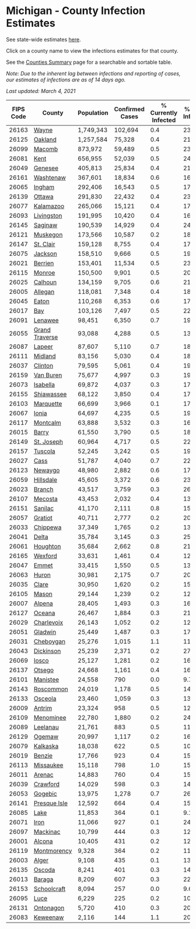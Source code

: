 # Michigan - County Infection Estimates

See state-wide estimates [here](/infections/us-mi).

Click on a county name to view the infections estimates for that county.

See the [Counties Summary](/infections/summary-counties) page for a searchable and sortable table.

*Note: Due to the inherent lag between infections and reporting of cases, our estimates of infections are as of 14 days ago.*

*Last updated: March 4, 2021*

|   FIPS Code |                           County |   Population |   Confirmed Cases |   % Currently Infected |   % Total Infected |
|-------------|----------------------------------|--------------|-------------------|------------------------|--------------------|
|       26163 |                   [Wayne](wayne) |    1,749,343 |           102,694 |                    0.4 |               23.3 |
|       26125 |               [Oakland](oakland) |    1,257,584 |            75,328 |                    0.4 |               21.6 |
|       26099 |                 [Macomb](macomb) |      873,972 |            59,489 |                    0.5 |               23.6 |
|       26081 |                     [Kent](kent) |      656,955 |            52,039 |                    0.5 |               24.4 |
|       26049 |               [Genesee](genesee) |      405,813 |            25,834 |                    0.4 |               21.0 |
|       26161 |           [Washtenaw](washtenaw) |      367,601 |            18,834 |                    0.6 |               16.8 |
|       26065 |                 [Ingham](ingham) |      292,406 |            16,543 |                    0.5 |               17.2 |
|       26139 |                 [Ottawa](ottawa) |      291,830 |            22,432 |                    0.4 |               23.0 |
|       26077 |           [Kalamazoo](kalamazoo) |      265,066 |            15,121 |                    0.4 |               17.3 |
|       26093 |         [Livingston](livingston) |      191,995 |            10,420 |                    0.4 |               16.9 |
|       26145 |               [Saginaw](saginaw) |      190,539 |            14,929 |                    0.4 |               24.7 |
|       26121 |             [Muskegon](muskegon) |      173,566 |            10,587 |                    0.2 |               18.9 |
|       26147 |           [St. Clair](st.-clair) |      159,128 |             8,755 |                    0.4 |               17.4 |
|       26075 |               [Jackson](jackson) |      158,510 |             9,666 |                    0.5 |               19.0 |
|       26021 |               [Berrien](berrien) |      153,401 |            11,534 |                    0.5 |               23.5 |
|       26115 |                 [Monroe](monroe) |      150,500 |             9,901 |                    0.5 |               20.3 |
|       26025 |               [Calhoun](calhoun) |      134,159 |             9,705 |                    0.6 |               21.8 |
|       26005 |               [Allegan](allegan) |      118,081 |             7,348 |                    0.4 |               18.6 |
|       26045 |                   [Eaton](eaton) |      110,268 |             6,353 |                    0.6 |               17.4 |
|       26017 |                       [Bay](bay) |      103,126 |             7,497 |                    0.5 |               22.1 |
|       26091 |               [Lenawee](lenawee) |       98,451 |             6,350 |                    0.7 |               19.0 |
|       26055 | [Grand Traverse](grand-traverse) |       93,088 |             4,288 |                    0.5 |               13.3 |
|       26087 |                 [Lapeer](lapeer) |       87,607 |             5,110 |                    0.7 |               18.0 |
|       26111 |               [Midland](midland) |       83,156 |             5,030 |                    0.4 |               18.2 |
|       26037 |               [Clinton](clinton) |       79,595 |             5,061 |                    0.4 |               19.5 |
|       26159 |           [Van Buren](van-buren) |       75,677 |             4,997 |                    0.3 |               19.8 |
|       26073 |             [Isabella](isabella) |       69,872 |             4,037 |                    0.3 |               17.4 |
|       26155 |         [Shiawassee](shiawassee) |       68,122 |             3,850 |                    0.4 |               17.7 |
|       26103 |           [Marquette](marquette) |       66,699 |             3,966 |                    0.1 |               17.8 |
|       26067 |                   [Ionia](ionia) |       64,697 |             4,235 |                    0.5 |               19.6 |
|       26117 |             [Montcalm](montcalm) |       63,888 |             3,532 |                    0.3 |               16.5 |
|       26015 |                   [Barry](barry) |       61,550 |             3,790 |                    0.5 |               18.2 |
|       26149 |         [St. Joseph](st.-joseph) |       60,964 |             4,717 |                    0.5 |               22.7 |
|       26157 |               [Tuscola](tuscola) |       52,245 |             3,242 |                    0.5 |               19.1 |
|       26027 |                     [Cass](cass) |       51,787 |             4,040 |                    0.7 |               22.9 |
|       26123 |               [Newaygo](newaygo) |       48,980 |             2,882 |                    0.6 |               17.3 |
|       26059 |           [Hillsdale](hillsdale) |       45,605 |             3,372 |                    0.6 |               23.1 |
|       26023 |                 [Branch](branch) |       43,517 |             3,759 |                    0.3 |               26.0 |
|       26107 |               [Mecosta](mecosta) |       43,453 |             2,032 |                    0.4 |               13.7 |
|       26151 |               [Sanilac](sanilac) |       41,170 |             2,111 |                    0.8 |               15.2 |
|       26057 |               [Gratiot](gratiot) |       40,711 |             2,777 |                    0.2 |               20.3 |
|       26033 |             [Chippewa](chippewa) |       37,349 |             1,765 |                    0.2 |               13.8 |
|       26041 |                   [Delta](delta) |       35,784 |             3,145 |                    0.3 |               25.7 |
|       26061 |             [Houghton](houghton) |       35,684 |             2,662 |                    0.8 |               21.1 |
|       26165 |               [Wexford](wexford) |       33,631 |             1,461 |                    0.4 |               12.6 |
|       26047 |                   [Emmet](emmet) |       33,415 |             1,550 |                    0.5 |               13.9 |
|       26063 |                   [Huron](huron) |       30,981 |             2,175 |                    0.7 |               20.6 |
|       26035 |                   [Clare](clare) |       30,950 |             1,620 |                    0.2 |               15.3 |
|       26105 |                   [Mason](mason) |       29,144 |             1,239 |                    0.2 |               12.6 |
|       26007 |                 [Alpena](alpena) |       28,405 |             1,493 |                    0.3 |               16.5 |
|       26127 |                 [Oceana](oceana) |       26,467 |             1,884 |                    0.3 |               21.4 |
|       26029 |         [Charlevoix](charlevoix) |       26,143 |             1,052 |                    0.2 |               12.1 |
|       26051 |               [Gladwin](gladwin) |       25,449 |             1,487 |                    0.3 |               17.4 |
|       26031 |           [Cheboygan](cheboygan) |       25,276 |             1,015 |                    1.1 |               11.9 |
|       26043 |           [Dickinson](dickinson) |       25,239 |             2,371 |                    0.2 |               27.7 |
|       26069 |                   [Iosco](iosco) |       25,127 |             1,281 |                    0.2 |               16.0 |
|       26137 |                 [Otsego](otsego) |       24,668 |             1,161 |                    0.4 |               16.2 |
|       26101 |             [Manistee](manistee) |       24,558 |               790 |                    0.0 |                9.7 |
|       26143 |           [Roscommon](roscommon) |       24,019 |             1,178 |                    0.5 |               14.6 |
|       26133 |               [Osceola](osceola) |       23,460 |             1,059 |                    0.3 |               13.4 |
|       26009 |                 [Antrim](antrim) |       23,324 |               958 |                    0.5 |               12.0 |
|       26109 |           [Menominee](menominee) |       22,780 |             1,880 |                    0.2 |               24.0 |
|       26089 |             [Leelanau](leelanau) |       21,761 |               883 |                    0.5 |               11.9 |
|       26129 |                 [Ogemaw](ogemaw) |       20,997 |             1,117 |                    0.2 |               16.1 |
|       26079 |             [Kalkaska](kalkaska) |       18,038 |               622 |                    0.5 |               10.8 |
|       26019 |                 [Benzie](benzie) |       17,766 |               923 |                    0.4 |               15.2 |
|       26113 |           [Missaukee](missaukee) |       15,118 |               798 |                    1.0 |               15.4 |
|       26011 |                 [Arenac](arenac) |       14,883 |               760 |                    0.4 |               15.7 |
|       26039 |             [Crawford](crawford) |       14,029 |               598 |                    0.3 |               14.1 |
|       26053 |               [Gogebic](gogebic) |       13,975 |             1,278 |                    0.7 |               26.4 |
|       26141 |     [Presque Isle](presque-isle) |       12,592 |               664 |                    0.4 |               15.7 |
|       26085 |                     [Lake](lake) |       11,853 |               364 |                    0.1 |                9.1 |
|       26071 |                     [Iron](iron) |       11,066 |               927 |                    0.1 |               24.0 |
|       26097 |             [Mackinac](mackinac) |       10,799 |               444 |                    0.3 |               12.2 |
|       26001 |                 [Alcona](alcona) |       10,405 |               431 |                    0.2 |               12.5 |
|       26119 |       [Montmorency](montmorency) |        9,328 |               364 |                    0.2 |               11.8 |
|       26003 |                   [Alger](alger) |        9,108 |               435 |                    0.1 |               13.7 |
|       26135 |                 [Oscoda](oscoda) |        8,241 |               401 |                    0.3 |               14.7 |
|       26013 |                 [Baraga](baraga) |        8,209 |               607 |                    0.3 |               22.0 |
|       26153 |       [Schoolcraft](schoolcraft) |        8,094 |               257 |                    0.0 |                9.6 |
|       26095 |                     [Luce](luce) |        6,229 |               225 |                    0.2 |               10.7 |
|       26131 |           [Ontonagon](ontonagon) |        5,720 |               410 |                    0.3 |               20.6 |
|       26083 |             [Keweenaw](keweenaw) |        2,116 |               144 |                    1.1 |               20.0 |